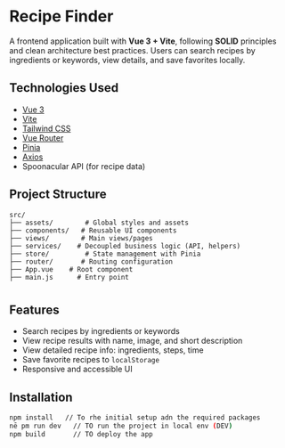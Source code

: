 # Recipe Finder

A frontend application built with **Vue 3 + Vite**, following **SOLID** principles and clean architecture best practices. Users can search recipes by ingredients or keywords, view details, and save favorites locally.

## Technologies Used

- [Vue 3](https://vuejs.org/)
- [Vite](https://vitejs.dev/)
- [Tailwind CSS](https://tailwindcss.com/)
- [Vue Router](https://router.vuejs.org/)
- [Pinia](https://pinia.vuejs.org/)
- [Axios](https://axios-http.com/)
- Spoonacular API (for recipe data)

## Project Structure

```
src/
├── assets/        # Global styles and assets
├── components/   # Reusable UI components
├── views/        # Main views/pages
├── services/    # Decoupled business logic (API, helpers)
├── store/         # State management with Pinia
├── router/       # Routing configuration
├── App.vue    # Root component
├── main.js      # Entry point
```

#

## Features

- Search recipes by ingredients or keywords
- View recipe results with name, image, and short description
- View detailed recipe info: ingredients, steps, time
- Save favorite recipes to `localStorage`
- Responsive and accessible UI

## Installation

```bash
npm install   // To rhe initial setup adn the required packages
nē pm run dev   // TO run the project in local env (DEV)
npm build       // TO deploy the app
```
